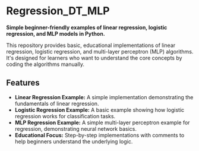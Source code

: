 # Regression\_DT\_MLP

**Simple beginner-friendly examples of linear regression, logistic regression, and MLP models in Python.**

This repository provides basic, educational implementations of linear regression, logistic regression, and multi-layer perceptron (MLP) algorithms. It's designed for learners who want to understand the core concepts by coding the algorithms manually.

## Features

* **Linear Regression Example:**
  A simple implementation demonstrating the fundamentals of linear regression.
* **Logistic Regression Example:**
  A basic example showing how logistic regression works for classification tasks.
* **MLP Regression Example:**
  A simple multi-layer perceptron example for regression, demonstrating neural network basics.
* **Educational Focus:**
  Step-by-step implementations with comments to help beginners understand the underlying logic.

